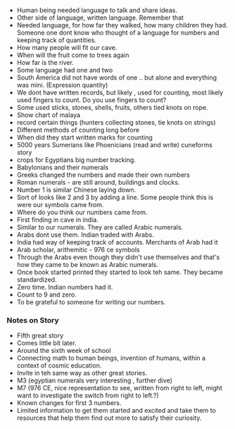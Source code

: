 - Human being needed language to talk and share ideas.
- Other side of language, written language. Remember that
- Needed language, for how far they walked, how many children they had. Someone one dont know who thought of a language for numbers and keeping track of quantities.
- How many  people will fit our cave.
- When will the fruit come to trees again
- How far is the river.
- Some language had one and two
- South America  did not have words of one .. but alone and everything was mini. (Expression quantity)
- We dont have written records, but likely , used for counting, most likely used fingers to count.  Do you use fingers to count?
- Some used sticks, stones, shells, fruits, others tied knots on rope. 
- Show chart of malaya
- record certain things (hunters collecting stones, tie knots on strings)
- Different methods of counting long before 
- When did they start written marks for counting
- 5000 years Sumerians like Phoenicians (read and write) cuneforms story
- crops for Egyptians big number tracking.
- Babylonians and their numerals
- Greeks changed the numbers and made their own numbers
- Roman numerals - are still around, buildings and clocks.
- Number 1 is similar Chinese laying down. 
- Sort of looks like 2 and 3 by adding a line. Some people think this is were our symbols came from.
- Where do you think our numbers came from.
- First finding in cave in india.
- Similar to our numerals. They are called Arabic numerals.
- Arabs dont use them. Indian traded with Arabs. 
- India had way of keeping track of accounts. Merchants of Arab had it
- Arab scholar, arithemitic - 976 ce symbols
- Through the Arabs even though they didn't use themselves and that's how they came to be known as Arabic numerals.
- Once book started printed they started to look teh same. They became standardized. 
- Zero time. Indian numbers had it. 
- Count to 9 and zero.
- To be grateful to someone for writing our numbers.


### Notes on Story

- Fifth great story
- Comes little bit later.
- Around the sixth week of school
- Connecting math to human beings, invention of humans, within a context of cosmic education.
- Invite in teh same way as other great stories.
- M3 (egyptian numerals very interesting , further dive)
- M7 (976 CE, nice representation to see, written from right to left, might want to investigate the switch from right to left.?)
- Known changes for first 3 numbers.
- Limited information to get them started and excited and take them to resources that help them find out more to satisfy their curiosity.